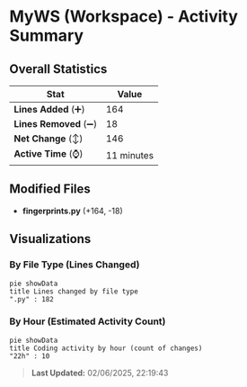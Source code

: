 # MyWS (Workspace) - Activity Summary 

## Overall Statistics

| Stat                   | Value                                                             |
| ---------------------- | ----------------------------------------------------------------- |
| **Lines Added** (➕)   | 164                                          |
| **Lines Removed** (➖) | 18                                        |
| **Net Change** (↕)    | 146                |
| **Active Time** (⌚)   | 11 minutes |


## Modified Files
- **fingerprints.py** (+164, -18)

## Visualizations

### By File Type (Lines Changed)

```mermaid
pie showData
title Lines changed by file type
".py" : 182
```

### By Hour (Estimated Activity Count)

```mermaid
pie showData
title Coding activity by hour (count of changes)
"22h" : 10
```


> **Last Updated:** 02/06/2025, 22:19:43